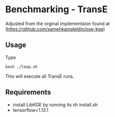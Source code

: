 Benchmarking - TransE
===============================================================================
Adjusted from the orginal implementaion found at (https://github.com/samehkamaleldin/pse-kge)

Usage
------
Type

    bash ./loop.sh

This will execute all TransE runs.


Requirements
------------
- install LibKGE by running its
    sh install.sh 
- tensorflow=1.13.1 